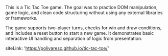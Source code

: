 This is a Tic Tac Toe game. The goal was to practice DOM manipulation, game logic, and clean code structuring without using any external libraries or frameworks.

The game supports two-player turns, checks for win and draw conditions, and includes a reset button to start a new game. It demonstrates basic interactive UI handling and separation of logic from presentation.

siteLink: 'https://polivaresc.github.io/tic-tac-toe/'
